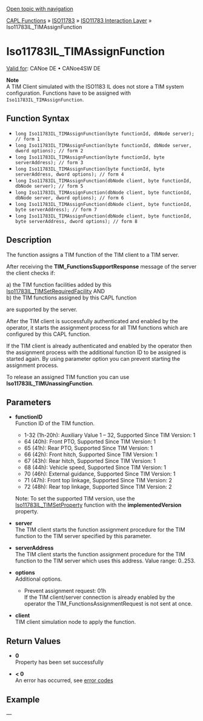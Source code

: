 [Open topic with navigation](../../../../../../CANoeDEFamily.htm#Topics/CAPLFunctions/ISO11783/ISOInteractionLayer/Functions/CAPLfunctionIso11783ILtimAssignFunction.md)

[CAPL Functions](../../../CAPLfunctions.md) » [ISO11783](../../CAPLfunctionsISO11783Overview.md) » [ISO11783 Interaction Layer](../CAPLfunctionsISOILOverview.md) » Iso11783IL_TIMAssignFunction

# Iso11783IL_TIMAssignFunction

[Valid for](../../../../Shared/FeatureAvailability.md): CANoe DE • CANoe4SW DE

**Note**  
A TIM Client simulated with the ISO1183 IL does not store a TIM system configuration. Functions have to be assigned with `Iso11783IL_TIMAssignFunction`.

## Function Syntax

- `long Iso11783IL_TIMAssignFunction(byte functionId, dbNode server); // form 1`
- `long Iso11783IL_TIMAssignFunction(byte functionId, dbNode server, dword options); // form 2`
- `long Iso11783IL_TIMAssignFunction(byte functionId, byte serverAddress); // form 3`
- `long Iso11783IL_TIMAssignFunction(byte functionId, byte serverAddress, dword options); // form 4`
- `long Iso11783IL_TIMAssignFunction(dbNode client, byte functionId, dbNode server); // form 5`
- `long Iso11783IL_TIMAssignFunction(dbNode client, byte functionId, dbNode server, dword options); // form 6`
- `long Iso11783IL_TIMAssignFunction(dbNode client, byte functionId, byte serverAddress); // form 7`
- `long Iso11783IL_TIMAssignFunction(dbNode client, byte functionId, byte serverAddress, dword options); // form 8`

## Description

The function assigns a TIM function of the TIM client to a TIM server.

After receiving the **TIM_FunctionsSupportResponse** message of the server the client checks if:

a) the TIM function facilities added by this [Iso11783IL_TIMSetRequiredFacility](CAPLfunctionIso11783ILtimSetRequiredFacility.md) AND  
b) the TIM functions assigned by this CAPL function

are supported by the server.

After the TIM client is successfully authenticated and enabled by the operator, it starts the assignment process for all TIM functions which are configured by this CAPL function.

If the TIM client is already authenticated and enabled by the operator then the assignment process with the additional function ID to be assigned is started again. By using parameter option you can prevent starting the assignment process.

To release an assigned TIM function you can use **Iso11783IL_TIMUnassingFunction**.

## Parameters

- **functionID**  
  Function ID of the TIM function.

  - 1-32 (1h-20h): Auxiliary Value 1 – 32, Supported Since TIM Version: 1
  - 64 (40h): Front PTO, Supported Since TIM Version: 1
  - 65 (41h): Rear PTO, Supported Since TIM Version: 1
  - 66 (42h): Front hitch, Supported Since TIM Version: 1
  - 67 (43h): Rear hitch, Supported Since TIM Version: 1
  - 68 (44h): Vehicle speed, Supported Since TIM Version: 1
  - 70 (46h): External guidance, Supported Since TIM Version: 1
  - 71 (47h): Front top linkage, Supported Since TIM Version: 2
  - 72 (48h): Rear top linkage, Supported Since TIM Version: 2

  Note: To set the supported TIM version, use the [Iso11783IL_TIMSetProperty](CAPLfunctionIso11783ILtimSetProperty.md) function with the **implementedVersion** property.

- **server**  
  The TIM client starts the function assignment procedure for the TIM function to the TIM server specified by this parameter.

- **serverAddress**  
  The TIM client starts the function assignment procedure for the TIM function to the TIM server which uses this address. Value range: 0..253.

- **options**  
  Additional options.

  - Prevent assignment request: 01h  
    If the TIM client/server connection is already enabled by the operator the TIM_FunctionsAssignmentRequest is not sent at once.

- **client**  
  TIM client simulation node to apply the function.

## Return Values

- **0**  
  Property has been set successfully

- **< 0**  
  An error has occurred, see [error codes](../../../CAPLfunctionsISOj1939ErrorCodes.md)

## Example

—